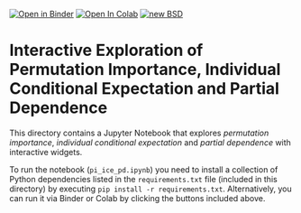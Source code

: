[![Open in Binder](https://mybinder.org/badge_logo.svg)](https://mybinder.org/v2/gh/fat-forensics/resources/master?filepath=pi_ice_pd)
[![Open In Colab](https://colab.research.google.com/assets/colab-badge.svg)](https://colab.research.google.com/github/fat-forensics/resources/blob/master/)
[![new BSD](https://img.shields.io/github/license/fat-forensics/resources.svg)](https://github.com/fat-forensics/resources/blob/master/LICENCE)

# Interactive Exploration of Permutation Importance, Individual Conditional Expectation and Partial Dependence #

This directory contains a Jupyter Notebook that explores
*permutation importance*, *individual conditional expectation* and
*partial dependence* with interactive widgets.

To run the notebook (`pi_ice_pd.ipynb`) you need to install a
collection of Python dependencies listed in the `requirements.txt` file
(included in this directory) by executing `pip install -r requirements.txt`.
Alternatively, you can run it via Binder or Colab by clicking the buttons
included above.
